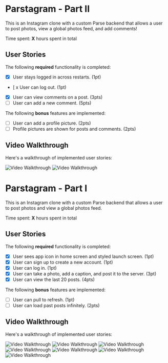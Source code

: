 # Parstagram - Part II

This is an Instagram clone with a custom Parse backend that allows a user to post photos, view a global photos feed, and add comments!

Time spent: **X** hours spent in total

## User Stories

The following **required** functionality is completed:

- [x] User stays logged in across restarts. (1pt)
- [ x User can log out. (1pt)
- [x] User can view comments on a post. (3pts)
- [ ] User can add a new comment. (5pts)

The following **bonus** features are implemented:

- [ ] User can add a profile picture. (2pts)
- [ ] Profile pictures are shown for posts and comments. (2pts)

## Video Walkthrough

Here's a walkthrough of implemented user stories:

<img src='http://g.recordit.co/QnpSDnQCnq.gif' title='Video Walkthrough' width='' alt='Video Walkthrough' />
<img src='http://g.recordit.co/9Uj8Sb2Z8Q.gif' title='Video Walkthrough' width='' alt='Video Walkthrough' />

# Parstagram - Part I

This is an Instagram clone with a custom Parse backend that allows a user to post photos and view a global photos feed.

Time spent: **X** hours spent in total

## User Stories

The following **required** functionality is completed:

- [x] User sees app icon in home screen and styled launch screen. (1pt)
- [x] User can sign up to create a new account. (1pt)
- [x] User can log in. (1pt)
- [x] User can take a photo, add a caption, and post it to the server. (3pt)
- [x] User can view the last 20 posts. (4pts)

The following **bonus** features are implemented:

- [ ] User can pull to refresh. (1pt)
- [ ] User can load past posts infinitely. (2pts)

## Video Walkthrough

Here's a walkthrough of implemented user stories:

<img src='http://g.recordit.co/F9RfZbQdMx.gif' title='Video Walkthrough' width='' alt='Video Walkthrough' />
<img src='http://g.recordit.co/pWs5SDW1qY.gif' title='Video Walkthrough' width='' alt='Video Walkthrough' />
<img src='http://g.recordit.co/E1SaN25GNB.gif' title='Video Walkthrough' width='' alt='Video Walkthrough' />
<img src='http://g.recordit.co/Z7NXS4K90z.gif' title='Video Walkthrough' width='' alt='Video Walkthrough' />
<img src='http://g.recordit.co/FlqCfZrYnH.gif' title='Video Walkthrough' width='' alt='Video Walkthrough' />
<img src='http://g.recordit.co/Nkz0xUWuRi.gif' title='Video Walkthrough' width='' alt='Video Walkthrough' />
<img src='http://g.recordit.co/2WAVGa6add.gif' title='Video Walkthrough' width='' alt='Video Walkthrough' />
